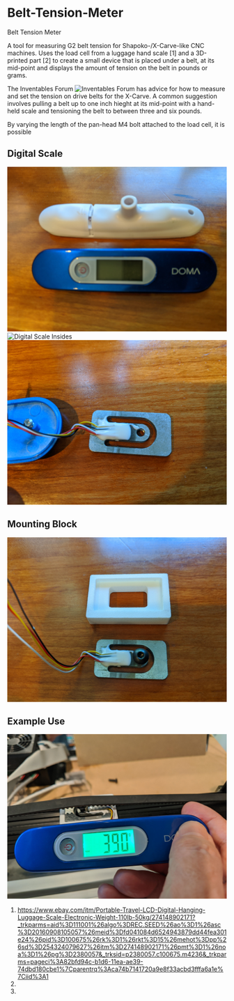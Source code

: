 # Belt-Tension-Meter
Belt Tension Meter

A tool for measuring G2 belt tension for Shapoko-/X-Carve-like CNC machines.
Uses the load cell from a luggage hand scale \[1\] and a 3D-printed part \[2\] to create a small device that is placed under a belt, at its mid-point and displays the amount of tension on the belt in pounds or grams.

The Inventables Forum ![Inventables Forum](https://discuss.inventables.com/) has advice for how to measure and set the tension on drive belts for the X-Carve.  A common suggestion involves pulling a belt up to one inch hieght at its mid-point with a hand-held scale and tensioning the belt to between three and six pounds.

By varying the length of the pan-head M4 bolt attached to the load cell, it is possible

## Digital Scale
![Digital Scale](https://github.com/jduanen/Belt-Tension-Meter/blob/master/images/scale.jpg)
![Digital Scale Insides](https://github.com/jduanen/Belt-Tension-Meter/blob/master/images/scaleInsides.jpg)
![Digital Scale Load Cell](https://github.com/jduanen/Belt-Tension-Meter/blob/master/images/loadCell.jpg)

## Mounting Block
![Mounting Block](https://github.com/jduanen/Belt-Tension-Meter/blob/master/images/mount.jpg)

## Example Use
![Example Use](https://github.com/jduanen/Belt-Tension-Meter/blob/master/images/use.jpg)


1. https://www.ebay.com/itm/Portable-Travel-LCD-Digital-Hanging-Luggage-Scale-Electronic-Weight-110lb-50kg/274148902171?_trkparms=aid%3D111001%26algo%3DREC.SEED%26ao%3D1%26asc%3D20160908105057%26meid%3Dfd041084d6524943879dd44fea301e24%26pid%3D100675%26rk%3D1%26rkt%3D15%26mehot%3Dpp%26sd%3D254324079627%26itm%3D274148902171%26pmt%3D1%26noa%3D1%26pg%3D2380057&_trksid=p2380057.c100675.m4236&_trkparms=pageci%3A82bfd94c-b1d6-11ea-ae39-74dbd180cbe1%7Cparentrq%3Aca74b7141720a9e8f33acbd3fffa6a1e%7Ciid%3A1
2. <put link here for Shapeways model>
3. <put link here to inventables Forum notes on belt tensioning for X-Carve>
  
